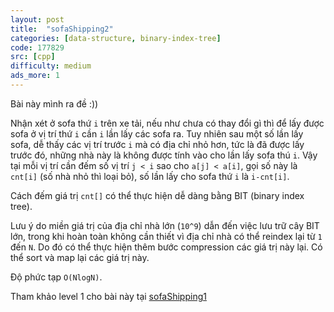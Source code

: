 ```yaml
---
layout: post
title:  "sofaShipping2"
categories: [data-structure, binary-index-tree]
code: 177829
src: [cpp]
difficulty: medium
ads_more: 1
---
```


Bài này mình ra đề :))

Nhận xét ở sofa thứ `i` trên xe tải, nếu như chưa có thay đổi gì thì để lấy được sofa ở vị trí thứ `i` cần `i` lần lấy các sofa ra. Tuy nhiên sau một số lần lấy sofa, dễ thấy các vị trí trước `i` mà có địa chỉ nhỏ hơn, tức là đã được lấy trước đó, những nhà này là không được tính vào cho lần lấy sofa thú `i`. Vậy tại mỗi vị trí cần đếm số vị trí `j < i` sao cho `a[j] < a[i]`, gọi số này là `cnt[i]` (số nhà nhỏ thì loại bỏ), số lần lấy cho sofa thứ `i` là `i-cnt[i]`.

Cách đếm giá trị `cnt[]` có thể thực hiện dễ dàng bằng BIT (binary index tree).

Lưu ý do miền giá trị của địa chỉ nhà lớn (`10^9`) dẫn đến việc lưu trữ cây BIT lớn, trong khi hoàn toàn không cần thiết vì địa chỉ nhà có thể reindex lại từ `1` đến `N`. Do đó có thể thực hiện thêm bước compression các giá trị này lại. Có thể sort và map lại các giá trị này.

Độ phức tạp `O(NlogN)`.

Tham khảo level 1 cho bài này tại [sofaShipping1](https://vnspoj.github.io/code-learn/?q=sofaShipping1)
